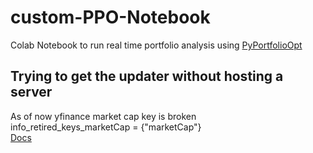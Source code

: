 # custom-PPO-Notebook
Colab Notebook to run real time portfolio analysis using [PyPortfolioOpt](https://github.com/robertmartin8/PyPortfolioOpt/tree/master)

## Trying to get the updater without hosting a server
As of now yfinance market cap key is broken \
info_retired_keys_marketCap = {"marketCap"} \
[Docs](https://github.com/ranaroussi/yfinance/blob/b0639409a364c38c5e225c560e1a4926ba038af7/yfinance/scrapers/quote.py#L14)
